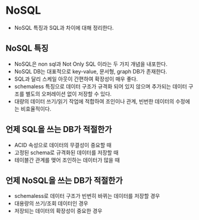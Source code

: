# NoSQL

- NoSQL 특징과 SQL과 차이에 대해 정리한다.

## NoSQL 특징

- NoSQL은 non sql과 Not Only SQL 이라는 두 가지 개념을 내포한다.
- NoSQL DB는 대표적으로 key-value, 문서형, graph DB가 존재한다.
- SQL과 달리 스케일 아웃이 간편하여 확장성이 매우 좋다.
- schemaless 특징으로 데이터 구조가 규격화 되어 있지 않으며 추가되는 데이터 구조를 별도의 오퍼레이션 없이 저장할 수 있다.
- 대량의 데이터 쓰기/읽기 작업에 적합하여 조인이나 관계, 빈번한 데이터의 수정에는 비효율적이다.

## 언제 SQL을 쓰는 DB가 적절한가

- ACID 속성으로 데이터의 무결성이 중요할 때
- 고정된 schema로 규격화된 데이터를 저장할 때
- 테이블간 관계를 맺어 조인하는 데이터가 많을 때

## 언제 NoSQL을 쓰는 DB가 적절한가

- schemaless로 데이터 구조가 빈번히 바뀌는 데이터를 저장할 경우
- 대용량의 쓰기/조회 데이터인 경우
- 저장되는 데이터의 확장성이 중요한 경우
